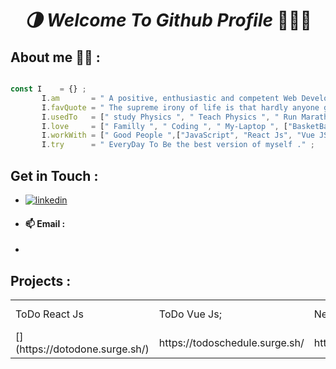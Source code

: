 
<center>
       <h1 align="center"> <i> 🌗 Welcome To Github Profile </i>  👨🏽‍💻 </h1>
</center>

## About me 🙋‍♂️ : 

 ```javascript

 const I    = {} ; 
        I.am       = " A positive, enthusiastic and competent Web Developer" ;
        I.favQuote = " The supreme irony of life is that hardly anyone gets out of it alive. " ;
        I.usedTo   = [" study Physics ", " Teach Physics ", " Run Marathon "] ;
        I.love     = [" Familly ", " Coding ", " My-Laptop ", ["BasketBall ","Travelling","Camping"], ['life', 'The Universe']] ;
        I.workWith = [" Good People ",["JavaScript", "React Js", "Vue JS"], ["PHP", "Laravel", "SQL/MySQL"], ["CSS","Tailwindcss","Bootstrap"]] ;
        I.try      = " EveryDay To Be the best version of myself ." ;
 ```

## Get in Touch : 
-  [![linkedin](https://img.shields.io/badge/linkedin-0A66C2?style=for-the-badge&logo=linkedin&logoColor=white)](https://www.linkedin.com/in/nadirinab/)
- #### 📫 Email   :
- 
 ## Projects : 
 <center>
       <table>
<tbody>
<tr style="height: 22px;">
<td style="height: 22px;">ToDo React Js</td>
<td style="height: 22px;">ToDo Vue Js;</td>
<td style="height: 22px;">NewYearCounter React Js</td>
<td style="height: 22px;">QR Code Generator React Js</td>
</tr>
<tr style="height: 22px;">
  <td style="height: 22px;">[](https://dotodone.surge.sh/)</td>
  <td style="height: 22px;"><a>https://todoschedule.surge.sh/</a></td>
<td style="height: 22px;"><a>https://newyearyoucode.surge.sh/</a></td>
  <td style="height: 22px;"><a>https://qr-codegenerator.surge.sh/</a></td>
</tr>
</tbody>
</table>
 </center>
